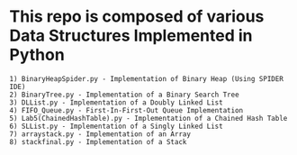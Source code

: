 # This repo is composed of various Data Structures Implemented in Python
    1) BinaryHeapSpider.py - Implementation of Binary Heap (Using SPIDER IDE)
    2) BinaryTree.py - Implementation of a Binary Search Tree
    3) DLList.py - Implementation of a Doubly Linked List
    4) FIFO_Queue.py - First-In-First-Out Queue Implementation
    5) Lab5(ChainedHashTable).py - Implementation of a Chained Hash Table
    6) SLList.py - Implementation of a Singly Linked List
    7) arraystack.py - Implementation of an Array
    8) stackfinal.py - Implementation of a Stack 
